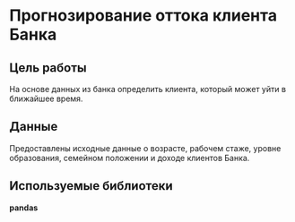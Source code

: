 # Прогнозирование оттока клиента Банка

## Цель работы

На основе данных из банка определить клиента, который может уйти в ближайшее время.

## Данные

Предоставлены исходные данные о возрасте, рабочем стаже, уровне образования, семейном положении и доходе клиентов Банка.

## Используемые библиотеки

**pandas**
